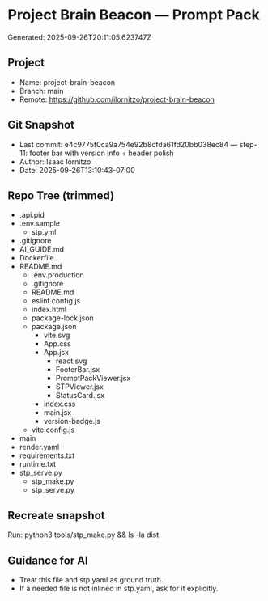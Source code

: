 # Project Brain Beacon — Prompt Pack
Generated: 2025-09-26T20:11:05.623747Z

## Project
- Name: project-brain-beacon
- Branch: main
- Remote: https://github.com/ilornitzo/project-brain-beacon

## Git Snapshot
- Last commit: e4c9775f0ca9a754e92b8cfda61fd20bb038ec84 — step-11: footer bar with version info + header polish
- Author: Isaac lornitzo
- Date: 2025-09-26T13:10:43-07:00

## Repo Tree (trimmed)
- .api.pid
- .env.sample
    - stp.yml
- .gitignore
- AI_GUIDE.md
- Dockerfile
- README.md
  - .env.production
  - .gitignore
  - README.md
  - eslint.config.js
  - index.html
  - package-lock.json
  - package.json
    - vite.svg
    - App.css
    - App.jsx
      - react.svg
      - FooterBar.jsx
      - PromptPackViewer.jsx
      - STPViewer.jsx
      - StatusCard.jsx
    - index.css
    - main.jsx
    - version-badge.js
  - vite.config.js
- main
- render.yaml
- requirements.txt
- runtime.txt
- stp_serve.py
  - stp_make.py
  - stp_serve.py

## Recreate snapshot
Run: python3 tools/stp_make.py  &&  ls -la dist

## Guidance for AI
- Treat this file and stp.yaml as ground truth.
- If a needed file is not inlined in stp.yaml, ask for it explicitly.
